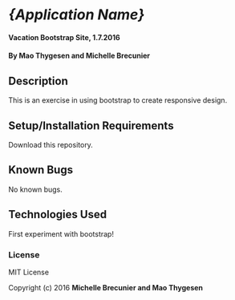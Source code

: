 # _{Application Name}_

#### Vacation Bootstrap Site, 1.7.2016

#### By Mao Thygesen and Michelle Brecunier

## Description

This is an exercise in using bootstrap to create responsive design.

## Setup/Installation Requirements

Download this repository.

## Known Bugs

No known bugs.

## Technologies Used

First experiment with bootstrap!

### License

MIT License

Copyright (c) 2016 **Michelle Brecunier and Mao Thygesen**
